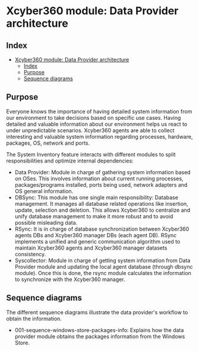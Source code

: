 

# Xcyber360 module: Data Provider architecture
## Index
- [Xcyber360 module: Data Provider architecture](#xcyber360-module-data-provider-architecture)
  - [Index](#index)
  - [Purpose](#purpose)
  - [Sequence diagrams](#sequence-diagrams)


## Purpose
Everyone knows the importance of having detailed system information from our environment to take decisions based on specific use cases. Having detailed and valuable information about our environment helps us react to under unpredictable scenarios. Xcyber360 agents are able to collect interesting and valuable system information regarding processes, hardware, packages, OS, network and ports.

The System Inventory feature interacts with different modules to split responsibilities and optimize internal dependencies:
- Data Provider: Module in charge of gathering system information based on OSes. This involves information about current running processes, packages/programs installed, ports being used, network adapters and OS general information.
- DBSync: This module has one single main responsibility: Database management. It manages all database related operations like insertion, update, selection and deletion. This allows Xcyber360 to centralize and unify database management to make it more robust and to avoid possible misleading data.
- RSync: It is in charge of database synchronization between Xcyber360 agents DBs and Xcyber360  manager DBs (each agent DB). RSync implements a unified and generic communication algorithm used to maintain Xcyber360 agents and Xcyber360 manager datasets consistency.
- Syscollector: Module in charge of getting system information from Data Provider module and updating the local agent database (through dbsync module). Once this is done, the rsync module calculates the information to synchronize with the Xcyber360 manager.


## Sequence diagrams
The different sequence diagrams illustrate the data provider's workflow to obtain the information.

- 001-sequence-windows-store-packages-info: Explains how the data provider module obtains the packages information from the Windows Store.

